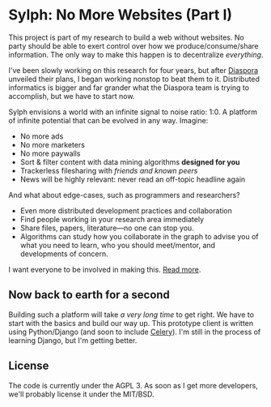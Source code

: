 Sylph: No More Websites (Part I)
================================
This project is part of my research to build a web without websites. No party
should be able to exert control over how we produce/consume/share information.
The only way to make this happen is to decentralize _everything_. 

I've been slowly working on this research for four years, but after 
[Diaspora](http://www.nytimes.com/2010/05/12/nyregion/12about.html) unveiled 
their plans, I began working nonstop to beat them to it. Distributed 
informatics is bigger and far grander what the Diaspora team is trying to 
accomplish, but we have to start now. 

Sylph envisions a world with an infinite signal to noise ratio: 1:0. A platform
of infinite potential that can be evolved in any way. Imagine:

* No more ads
* No more marketers
* No more paywalls
* Sort & filter content with data mining algorithms **designed for you**
* Trackerless filesharing with _friends and known peers_
* News will be highly relevant: never read an off-topic headline again

And what about edge-cases, such as programmers and researchers?

* Even more distributed development practices and collaboration
* Find people working in your research area immediately
* Share files, papers, literature&mdash;no one can stop you.
* Algorithms can study how you collaborate in the graph to advise you of
  what you need to learn, who you should meet/mentor, and developments of
  concern. 

I want everyone to be involved in making this. 
[Read more](http://possibilistic.org/docs/sylph/).

Now back to earth for a second
------------------------------
Building such a platform will take _a very long time_ to get right. We have to 
start with the basics and build our way up. This prototype client is written 
using Python/Django (and soon to include 
[Celery](http://github.com/ask/celery)). I'm still in the process of learning 
Django, but I'm getting better.

License
-------
The code is currently under the AGPL 3. As soon as I get more developers, we'll
probably license it under the MIT/BSD. 

